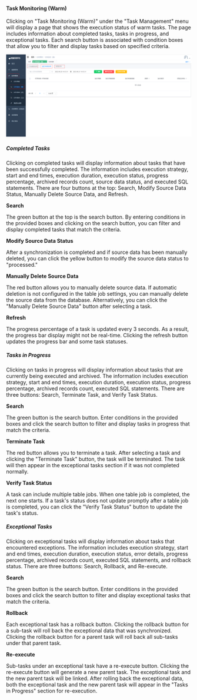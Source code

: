 #### Task Monitoring (Warm)

Clicking on "Task Monitoring (Warm)" under the "Task Management" menu will display a page that shows the execution status of warm tasks. The page includes information about completed tasks, tasks in progress, and exceptional tasks. Each search button is associated with condition boxes that allow you to filter and display tasks based on specified criteria.

![image-20230620140353683](../../../images/whaleal-data-images/image-20230620140353683.png)

##### Completed Tasks

Clicking on completed tasks will display information about tasks that have been successfully completed. The information includes execution strategy, start and end times, execution duration, execution status, progress percentage, archived records count, source data status, and executed SQL statements. There are four buttons at the top: Search, Modify Source Data Status, Manually Delete Source Data, and Refresh.

**Search**

The green button at the top is the search button. By entering conditions in the provided boxes and clicking on the search button, you can filter and display completed tasks that match the criteria.

**Modify Source Data Status**

After a synchronization is completed and if source data has been manually deleted, you can click the yellow button to modify the source data status to "processed."

**Manually Delete Source Data**

The red button allows you to manually delete source data. If automatic deletion is not configured in the table job settings, you can manually delete the source data from the database. Alternatively, you can click the "Manually Delete Source Data" button after selecting a task.

**Refresh**

The progress percentage of a task is updated every 3 seconds. As a result, the progress bar display might not be real-time. Clicking the refresh button updates the progress bar and some task statuses.

##### Tasks in Progress

Clicking on tasks in progress will display information about tasks that are currently being executed and archived. The information includes execution strategy, start and end times, execution duration, execution status, progress percentage, archived records count, executed SQL statements. There are three buttons: Search, Terminate Task, and Verify Task Status.

**Search**

The green button is the search button. Enter conditions in the provided boxes and click the search button to filter and display tasks in progress that match the criteria.

**Terminate Task**

The red button allows you to terminate a task. After selecting a task and clicking the "Terminate Task" button, the task will be terminated. The task will then appear in the exceptional tasks section if it was not completed normally.

**Verify Task Status**

A task can include multiple table jobs. When one table job is completed, the next one starts. If a task's status does not update promptly after a table job is completed, you can click the "Verify Task Status" button to update the task's status.

##### Exceptional Tasks

Clicking on exceptional tasks will display information about tasks that encountered exceptions. The information includes execution strategy, start and end times, execution duration, execution status, error details, progress percentage, archived records count, executed SQL statements, and rollback status. There are three buttons: Search, Rollback, and Re-execute.

**Search**

The green button is the search button. Enter conditions in the provided boxes and click the search button to filter and display exceptional tasks that match the criteria.

**Rollback**

Each exceptional task has a rollback button. Clicking the rollback button for a sub-task will roll back the exceptional data that was synchronized. Clicking the rollback button for a parent task will roll back all sub-tasks under that parent task.

**Re-execute**

Sub-tasks under an exceptional task have a re-execute button. Clicking the re-execute button will generate a new parent task. The exceptional task and the new parent task will be linked. After rolling back the exceptional data, both the exceptional task and the new parent task will appear in the "Tasks in Progress" section for re-execution.

